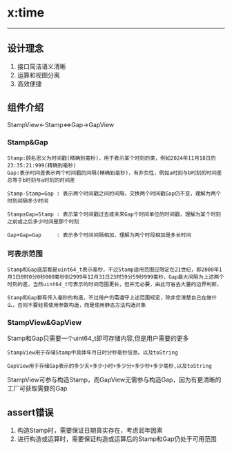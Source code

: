 # x:time

---

## 设计理念
1. 接口简洁语义清晰
2. 运算和视图分离
3. 高效便捷

## 组件介绍

StampView←Stamp⇔Gap→GapView

### Stamp&Gap

```
Stamp:顾名思义为时间戳(精确到毫秒)，用于表示某个时刻的类，例如2024年11月18日的23:35:21:999(精确到毫秒)
Gap:表示时间差表示两个时间戳的间隔(精确到毫秒)，有非负性，例如a时刻与b时刻的时间差总等于b时刻与a时刻的时间差
```

```
Stamp-Stamp=Gap : 表示两个时间戳之间的间隔，交换两个时间戳Gap仍不变，理解为两个时刻间隔多少时间

Stamp±Gap=Stamp : 表示某个时间戳过去或未来Gap个时间单位的时间戳，理解为某个时刻之前或之后多少时间是那个时刻

Gap+Gap=Gap     : 表示多个时间间隔相加，理解为两个时段相加是多长时间
```
### 可表示范围
```
Stamp和Gap底层都是uint64_t表示毫秒，不过Stamp适用范围应限定在21世纪，即2000年1月1日0时0分0秒000毫秒到2999年12月31日23时59分59秒999毫秒，Gap最大间隔为上述两个时刻的差，当然uint64_t可表示的时间范围更长，但并无必要，由此可省去大量的边界判断。

Stamp和Gap都有传入毫秒的构造，不过用户仍需遵守上述范围规定，除非您清楚自己在做什么，否则不要轻易使用参数构造，而是使用静态方法构造对象

```


### StampView&GapView

Stamp和Gap只需要一个uint64_t即可存储内容,但是用户需要的更多

```
StampView用于存储Stamp中具体年月日时分秒毫秒信息。以及toString

GapView用于存储Gap表示的多少天+多少小时+多少分+多少秒+多少毫秒,以及toString
```

StampView可参与构造Stamp，而GapView无需参与构造Gap，因为有更清晰的工厂可获取需要的Gap

## assert错误

1. 构造Stamp时，需要保证日期真实存在，考虑润年因素
2. 进行构造或运算时，需要保证构造或运算后的Stamp和Gap仍处于可用范围
